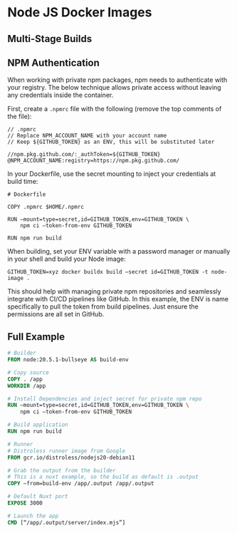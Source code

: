 # Node JS Docker Images

## Multi-Stage Builds

## NPM Authentication

When working with private npm packages, npm needs to authenticate with your registry. The below technique allows private access without leaving any credentials inside the container.

First, create a `.npmrc` file with the following (remove the top comments of the file):

```
// .npmrc
// Replace NPM_ACCOUNT_NAME with your account name
// Keep ${GITHUB_TOKEN} as an ENV, this will be substituted later

//npm.pkg.github.com/:_authToken=${GITHUB_TOKEN}
@NPM_ACCOUNT_NAME:registry=https://npm.pkg.github.com/
```

In your Dockerfile, use the secret mounting to inject your credentials at build time:

```
# Dockerfile

COPY .npmrc $HOME/.npmrc

RUN —mount=type=secret,id=GITHUB_TOKEN,env=GITHUB_TOKEN \
    npm ci —token-from-env GITHUB_TOKEN

RUN npm run build
```

When building, set your ENV variable with a password manager or manually in your shell and build your Node image:

```shell
GITHUB_TOKEN=xyz docker buildx build —secret id=GITHUB_TOKEN -t node-image . 
```

This should help with managing private npm repositories and seamlessly integrate with CI/CD pipelines like GitHub. In this example, the ENV is name specifically to pull the token from build pipelines. Just ensure the permissions are all set in GitHub.

## Full Example

```dockerfile
# Builder
FROM node:20.5.1-bullseye AS build-env

# Copy source
COPY . /app
WORKDIR /app

# Install Dependencies and inject secret for private npm repo
RUN —mount=type=secret,id=GITHUB_TOKEN,env=GITHUB_TOKEN \
    npm ci —token-from-env GITHUB_TOKEN

# Build application
RUN npm run build

# Runner
# Distroless runner image from Google
FROM gcr.io/distroless/nodejs20-debian11

# Grab the output from the builder
# This is a nuxt example, so the build as default is .output
COPY —from=build-env /app/.output /app/.output

# Default Nuxt port
EXPOSE 3000

# Launch the app
CMD [“/app/.output/server/index.mjs”]
```